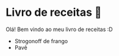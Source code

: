 # Livro de receitas :cookie:

Olá! Bem vindo ao meu  livro de receitas :D

- Strogonoff de frango
- Pavê
